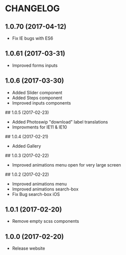 CHANGELOG
=========

## 1.0.70 (2017-04-12)
 - Fix IE bugs with ES6

## 1.0.61 (2017-03-31)
 - Improved forms inputs

## 1.0.6 (2017-03-30)
 - Added Slider component
 - Added Steps component
 - Improved inputs components

## 1.0.5 (2017-02-23)
 - Added Photoswip "download" label translations
 - Improvments for IE11 & IE10

## 1.0.4 (2017-02-21)
 - Added Gallery

## 1.0.3 (2017-02-22)
 - Improved animations menu open for very large screen

## 1.0.2 (2017-02-22)
 - Improved animations menu
 - Improved animations search-box
 - Fix Bug search-box iOS

## 1.0.1 (2017-02-20)
 - Remove empty scss components

## 1.0.0 (2017-02-20)
 - Release website
